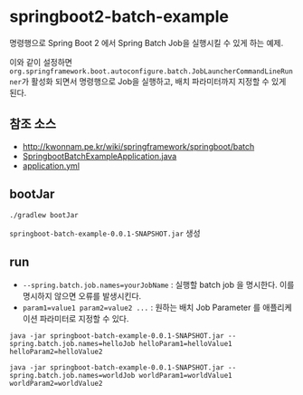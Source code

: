 # springboot2-batch-example

명령행으로 Spring Boot 2 에서 Spring Batch Job을 실행시킬 수 있게 하는 예제.

이와 같이 설정하면 `org.springframework.boot.autoconfigure.batch.JobLauncherCommandLineRunner`가 활성화 되면서 
명령행으로 Job을 실행하고, 배치 파라미터까지 지정할 수 있게 된다.

 
## 참조 소스
* http://kwonnam.pe.kr/wiki/springframework/springboot/batch
* [SpringbootBatchExampleApplication.java](https://github.com/kwon37xi/springboot2-batch-example/blob/master/src/main/java/kr/pe/kwonnam/springbootbatchexample/SpringbootBatchExampleApplication.java)
* [application.yml](https://github.com/kwon37xi/springboot2-batch-example/blob/master/src/main/resources/application.properties)

## bootJar
```
./gradlew bootJar
```

`springboot-batch-example-0.0.1-SNAPSHOT.jar` 생성

## run
* `--spring.batch.job.names=yourJobName` : 실행할 batch job 을 명시한다. 이를 명시하지 않으면 오류를 발생시킨다.
* `param1=value1 param2=value2 ...` : 원하는 배치 Job Parameter 를 애플리케이션 파라미터로 지정할 수 있다.

```
java -jar springboot-batch-example-0.0.1-SNAPSHOT.jar --spring.batch.job.names=helloJob helloParam1=helloValue1 helloParam2=helloValue2

java -jar springboot-batch-example-0.0.1-SNAPSHOT.jar --spring.batch.job.names=worldJob worldParam1=worldValue1 worldParam2=worldValue2

```